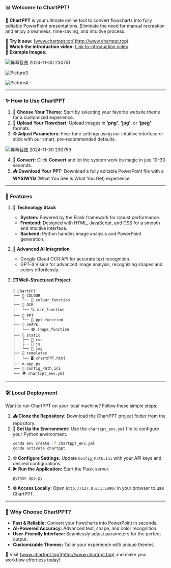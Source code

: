 ### **📊 Welcome to ChartPPT!**  

🌟 **ChartPPT** is your ultimate online tool to convert flowcharts into fully editable PowerPoint presentations. Eliminate the need for manual recreation and enjoy a seamless, time-saving, and intuitive process.  

🔗 **Try it now:** [www.chartppt.top](http://www.chartppt.top)  
🎥 **Watch the introduction video:** [Link to introduction video](https://youtu.be/b8QPHhMOgb0)  
📸 **Example Images:**  

![屏幕截图 2024-11-30 230751](https://github.com/user-attachments/assets/9580f4be-8bbf-435b-8c7a-34c815e87f66)

![Picture3](https://github.com/user-attachments/assets/19a26c73-754f-4d46-807a-55555d3e3f00)

![Picture4](https://github.com/user-attachments/assets/61ee96e1-3391-402e-bfb9-9d4a6ae18c23)

---

### **✨ How to Use ChartPPT**

1. **🎨 Choose Your Theme:** Start by selecting your favorite website theme for a customized experience.
2. **📂 Upload Your Flowchart:** Upload images in **'png'**, **'jpg'**, or **'jpeg'** formats.  
3. **⚙️ Adjust Parameters:** Fine-tune settings using our intuitive interface or stick with our smart, pre-recommended defaults.

![屏幕截图 2024-11-30 230759](https://github.com/user-attachments/assets/b53368e6-3b06-49b1-a673-3c7959f98932)

4. **🚀 Convert:** Click **Convert** and let the system work its magic in just 10–30 seconds.  
5. **📥 Download Your PPT:** Download a fully editable PowerPoint file with a **WYSIWYG** (What You See Is What You Get) experience.  

---

### **🌟 Features**

1. **🚀 Technology Stack**  
   - **System:** Powered by the Flask framework for robust performance.  
   - **Frontend:** Designed with HTML, JavaScript, and CSS for a smooth and intuitive interface.  
   - **Backend:** Python handles image analysis and PowerPoint generation.

2. **🧠 Advanced AI Integration**  
   - Google Cloud OCR API for accurate text recognition.  
   - GPT-4 Vision for advanced image analysis, recognizing shapes and colors effortlessly.  

3. **🗂️ Well-Structured Project:**  

   ```plaintext
   📂 ChartPPT  
   ├── 📁 COLOUR  
   │   └── 🎨 colour_function  
   ├── 📁 OCR  
   │   └── 🔍 ocr_function  
   ├── 📁 PPT  
   │   └── 📄 ppt_function  
   ├── 📁 SHAPE  
   │   └── 🟢 shape_function  
   ├── 📁 static  
   │   ├── 📁 css  
   │   ├── 📁 js  
   │   └── 📁 img  
   ├── 📁 templates  
   │   └── 🖥️ chartPPT.html  
   ├── ⚙️ app.py  
   ├── 📝 Config_Path.ini  
   └── 🌍 chartppt_env.yml  
   ```

---

### **🛠️ Local Deployment**  

Want to run ChartPPT on your local machine? Follow these simple steps:  

1. **📥 Clone the Repository:** Download the ChartPPT project folder from the repository.  
2. **🔧 Set Up the Environment:** Use the `chartppt_env.yml` file to configure your Python environment.  
   ```bash
   conda env create -f chartppt_env.yml  
   conda activate chartppt  
   ```  
3. **⚙️ Configure Settings:** Update `Config_Path.ini` with your API keys and desired configurations.  
4. **▶️ Run the Application:** Start the Flask server.  
   ```bash
   python app.py  
   ```  
5. **🌐 Access Locally:** Open `http://127.0.0.1:5000/` in your browser to use ChartPPT.  

---

### **🚀 Why Choose ChartPPT?**  

- **Fast & Reliable:** Convert your flowcharts into PowerPoint in seconds.  
- **AI-Powered Accuracy:** Advanced text, shape, and color recognition.  
- **User-Friendly Interface:** Seamlessly adjust parameters for the perfect output.  
- **Customizable Themes:** Tailor your experience with unique themes.  

🔗 Visit [www.chartppt.top](http://www.chartppt.top) and make your workflow effortless today!

